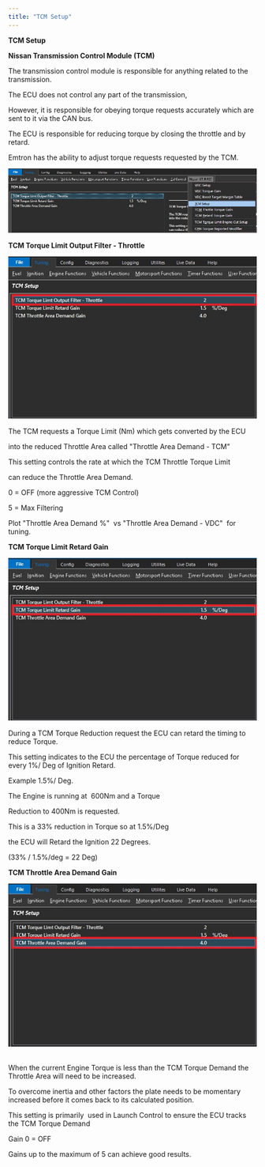 ```yaml
---
title: "TCM Setup"
---
```



**TCM Setup**


**Nissan Transmission Control Module (TCM)** &nbsp;


The transmission control module is responsible for anything related to the transmission.&nbsp;

The ECU does not control any part of the transmission,&nbsp;

However, it is responsible for obeying torque requests accurately which are sent to it via the CAN bus.&nbsp;

The ECU is responsible for reducing torque by closing the throttle and by retard.&nbsp;

Emtron has the ability to adjust torque requests requested by the TCM.&nbsp;


![Image](</img/AAAA70.jpg>)


**TCM Torque Limit Output Filter - Throttle**&nbsp;


![Image](</img/AAAA51.jpg>)


The TCM requests a Torque Limit (Nm) which gets converted by the ECU

into the reduced Throttle Area called "Throttle Area Demand - TCM"


This setting controls the rate at which the TCM Throttle Torque Limit&nbsp;

can reduce the Throttle Area Demand.


&#48; = OFF (more aggressive TCM Control)

&#53; = Max Filtering


Plot "Throttle Area Demand %"&nbsp; vs "Throttle Area Demand - VDC"&nbsp; for tuning.


**TCM Torque Limit Retard Gain**&nbsp;


![Image](</img/AAAA52.jpg>)


During a TCM Torque Reduction request the ECU can retard the timing to reduce Torque.&nbsp;

This setting indicates to the ECU the percentage of Torque reduced for every 1%/ Deg of Ignition Retard.


Example 1.5%/ Deg.&nbsp;

The Engine is running at&nbsp; 600Nm and a Torque&nbsp;

Reduction to 400Nm is requested.&nbsp;


This is a 33% reduction in Torque so at 1.5%/Deg&nbsp;

the ECU will Retard the Ignition 22 Degrees.


(33% / 1.5%/deg = 22 Deg)


**TCM Throttle Area Demand Gain**&nbsp;


![Image](</img/AAAA53.jpg>)&nbsp;


When the current Engine Torque is less than the TCM Torque Demand the Throttle Area will need to be increased.&nbsp;

To overcome inertia and other factors the plate needs to be momentary increased before it comes back to its calculated position.&nbsp; &nbsp;


This setting is primarily&nbsp; used in Launch Control to ensure the ECU tracks the TCM Torque Demand&nbsp;


Gain 0 = OFF

Gains up to the maximum of 5 can achieve good results.&nbsp;

